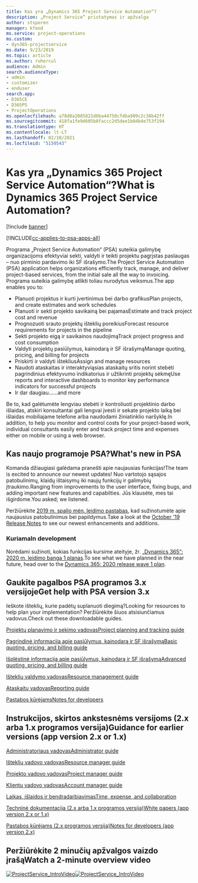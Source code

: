 ```yaml
---
title: Kas yra „Dynamics 365 Project Service Automation“?
description: „Project Service“ pristatymas ir apžvalga
author: stsporen
manager: kfend
ms.service: project-operations
ms.custom:
- dyn365-projectservice
ms.date: 9/23/2019
ms.topic: article
ms.author: ruhercul
audience: Admin
search.audienceType:
- admin
- customizer
- enduser
search.app:
- D365CE
- D365PS
- ProjectOperations
ms.openlocfilehash: a78d8a2085821d6ba44750cfdba909c2c38b42ff
ms.sourcegitcommit: 418fa1fe9d605b8faccc2d5dee1b04b4e753f194
ms.translationtype: HT
ms.contentlocale: lt-LT
ms.lasthandoff: 02/10/2021
ms.locfileid: "5150543"
---
```

# <a name="what-is-dynamics-365-project-service-automation"></a><span data-ttu-id="63d06-103">Kas yra „Dynamics 365 Project Service Automation“?</span><span class="sxs-lookup"><span data-stu-id="63d06-103">What is Dynamics 365 Project Service Automation?</span></span>

[!include [banner](../includes/psa-now-project-operations.md)]

[!INCLUDE[cc-applies-to-psa-apps-all](../includes/cc-applies-to-psa-apps-all.md)]

<span data-ttu-id="63d06-104">Programa „Project Service Automation“ (PSA) suteikia galimybę organizacijoms efektyviai sekti, valdyti ir teikti projektu pagrįstas paslaugas – nuo pirminio pardavimo iki SF išrašymo.</span><span class="sxs-lookup"><span data-stu-id="63d06-104">The Project Service Automation (PSA) application helps organizations efficiently track, manage, and deliver project-based services, from the initial sale all the way to invoicing.</span></span> <span data-ttu-id="63d06-105">Programa suteikia galimybę atlikti toliau nurodytus veiksmus.</span><span class="sxs-lookup"><span data-stu-id="63d06-105">The app enables you to:</span></span>

- <span data-ttu-id="63d06-106">Planuoti projektus ir kurti įvertinimus bei darbo grafikus</span><span class="sxs-lookup"><span data-stu-id="63d06-106">Plan projects, and create estimates and work schedules</span></span>
- <span data-ttu-id="63d06-107">Planuoti ir sekti projekto savikainą bei pajamas</span><span class="sxs-lookup"><span data-stu-id="63d06-107">Estimate and track project cost and revenue</span></span>
- <span data-ttu-id="63d06-108">Prognozuoti srauto projektų išteklių poreikius</span><span class="sxs-lookup"><span data-stu-id="63d06-108">Forecast resource requirements for projects in the pipeline</span></span>
- <span data-ttu-id="63d06-109">Sekti projekto eigą ir savikainos naudojimą</span><span class="sxs-lookup"><span data-stu-id="63d06-109">Track project progress and cost consumption</span></span>
- <span data-ttu-id="63d06-110">Valdyti projektų pasiūlymus, kainodarą ir SF išrašymą</span><span class="sxs-lookup"><span data-stu-id="63d06-110">Manage quoting, pricing, and billing for projects</span></span>
- <span data-ttu-id="63d06-111">Priskirti ir valdyti išteklius</span><span class="sxs-lookup"><span data-stu-id="63d06-111">Assign and manage resources</span></span>
- <span data-ttu-id="63d06-112">Naudoti ataskaitas ir interaktyviąsias ataskaitų sritis norint stebėti pagrindinius efektyvumo indikatorius ir užtikrinti projektų sėkmę</span><span class="sxs-lookup"><span data-stu-id="63d06-112">Use reports and interactive dashboards to monitor key performance indicators for successful projects</span></span>
- <span data-ttu-id="63d06-113">Ir dar daugiau...</span><span class="sxs-lookup"><span data-stu-id="63d06-113">...and more</span></span>

<span data-ttu-id="63d06-114">Be to, kad galėtumėte lengviau stebėti ir kontroliuoti projektinio darbo išlaidas, atskiri konsultantai gali lengvai įvesti ir sekate projekto laiką bei išlaidas mobiliajame telefone arba naudodami žiniatinklio naršyklę.</span><span class="sxs-lookup"><span data-stu-id="63d06-114">In addition, to help you monitor and control costs for your project-based work, individual consultants easily enter and track project time and expenses either on mobile or using a web browser.</span></span>

## <a name="whats-new-in-psa"></a><span data-ttu-id="63d06-115">Kas naujo programoje PSA?</span><span class="sxs-lookup"><span data-stu-id="63d06-115">What's new in PSA</span></span>
<span data-ttu-id="63d06-116">Komanda džiaugiasi galėdama pranešti apie naujausias funkcijas!</span><span class="sxs-lookup"><span data-stu-id="63d06-116">The team is excited to announce our newest updates!</span></span> <span data-ttu-id="63d06-117">Nuo vartotojo sąsajos patobulinimų, klaidų ištaisymų iki naujų funkcijų ir galimybių įtraukimo.</span><span class="sxs-lookup"><span data-stu-id="63d06-117">Ranging from improvements to the user interface, fixing bugs, and adding important new features and capabilties.</span></span> <span data-ttu-id="63d06-118">Jūs klausėte, mes tai išgirdome.</span><span class="sxs-lookup"><span data-stu-id="63d06-118">You asked; we listened.</span></span>

<span data-ttu-id="63d06-119">Peržiūrėkite [2019 m. spalio mėn. leidimo pastabas](https://docs.microsoft.com/dynamics365-release-plan/2019wave2/index), kad sužinotumėte apie naujausius patobulinimus bei papildymus.</span><span class="sxs-lookup"><span data-stu-id="63d06-119">Take a look at the [October '19 Release Notes](https://docs.microsoft.com/dynamics365-release-plan/2019wave2/index) to see our newest enhancements and additions.</span></span>

### <a name="in-development"></a><span data-ttu-id="63d06-120">Kuriama</span><span class="sxs-lookup"><span data-stu-id="63d06-120">In development</span></span>
<span data-ttu-id="63d06-121">Norėdami sužinoti, kokias funkcijas kursime ateityje, žr. [„Dynamics 365“: 2020 m. leidimo banga 1 planas](https://docs.microsoft.com/dynamics365-release-plan/2020wave1/index).</span><span class="sxs-lookup"><span data-stu-id="63d06-121">To see what we have planned in the near future, head over to the [Dynamics 365: 2020 release wave 1 plan](https://docs.microsoft.com/dynamics365-release-plan/2020wave1/index).</span></span>

## <a name="get-help-with-psa-version-3x"></a><span data-ttu-id="63d06-122">Gaukite pagalbos PSA programos 3.x versijoje</span><span class="sxs-lookup"><span data-stu-id="63d06-122">Get help with PSA version 3.x</span></span>
<span data-ttu-id="63d06-123">Ieškote išteklių, kurie padėtų suplanuoti diegimą?</span><span class="sxs-lookup"><span data-stu-id="63d06-123">Looking for resources to help plan your implementation?</span></span> <span data-ttu-id="63d06-124">Peržiūrėkite šiuos atsisiunčiamus vadovus.</span><span class="sxs-lookup"><span data-stu-id="63d06-124">Check out these downloadable guides.</span></span>

 [<span data-ttu-id="63d06-125">Projektų planavimo ir sekimo vadovas</span><span class="sxs-lookup"><span data-stu-id="63d06-125">Project planning and tracking guide</span></span>](../psa/implementation-guides/project-planning-tracking.md)

 [<span data-ttu-id="63d06-126">Pagrindinė informacija apie pasiūlymus, kainodarą ir SF išrašymą</span><span class="sxs-lookup"><span data-stu-id="63d06-126">Basic quoting, pricing, and billing guide</span></span>](../psa/implementation-guides/begin-quoting-pricing-billing.md)

 [<span data-ttu-id="63d06-127">Išplėstinė informacija apie pasiūlymus, kainodarą ir SF išrašymą</span><span class="sxs-lookup"><span data-stu-id="63d06-127">Advanced quoting, pricing, and billing guide</span></span>](../psa/implementation-guides/adv-quoting-pricing-billing.md)

 [<span data-ttu-id="63d06-128">Išteklių valdymo vadovas</span><span class="sxs-lookup"><span data-stu-id="63d06-128">Resource management guide</span></span>](../psa/implementation-guides/resource-management-guide.md)

 [<span data-ttu-id="63d06-129">Ataskaitų vadovas</span><span class="sxs-lookup"><span data-stu-id="63d06-129">Reporting guide</span></span>](../psa/implementation-guides/reporting-guide.md)

 [<span data-ttu-id="63d06-130">Pastabos kūrėjams</span><span class="sxs-lookup"><span data-stu-id="63d06-130">Notes for developers</span></span>](../psa/developer-guides/overview-dev-notes-v3.x.md)

## <a name="guidance-for-earlier-versions-app-version-2x-or-1x"></a><span data-ttu-id="63d06-131">Instrukcijos, skirtos ankstesnėms versijoms (2.x arba 1.x programos versija)</span><span class="sxs-lookup"><span data-stu-id="63d06-131">Guidance for earlier versions (app version 2.x or 1.x)</span></span>
 [<span data-ttu-id="63d06-132">Administratoriaus vadovas</span><span class="sxs-lookup"><span data-stu-id="63d06-132">Administrator guide</span></span>](../psa/admin-guide.md)

 [<span data-ttu-id="63d06-133">Išteklių vadovo vadovas</span><span class="sxs-lookup"><span data-stu-id="63d06-133">Resource manager guide</span></span>](../psa/resource-manager-guide.md)

 [<span data-ttu-id="63d06-134">Projekto vadovo vadovas</span><span class="sxs-lookup"><span data-stu-id="63d06-134">Project manager guide</span></span>](../psa/project-manager-guide.md)

 [<span data-ttu-id="63d06-135">Klientų vadovo vadovas</span><span class="sxs-lookup"><span data-stu-id="63d06-135">Account manager guide</span></span>](../psa/account-manager-guide.md)

 [<span data-ttu-id="63d06-136">Laikas, išlaidos ir bendradarbiavimas</span><span class="sxs-lookup"><span data-stu-id="63d06-136">Time, expense, and collaboration</span></span>](../psa/time-expense-collaboration-guide.md)

 [<span data-ttu-id="63d06-137">Techninė dokumentacija (2.x arba 1.x programos versija)</span><span class="sxs-lookup"><span data-stu-id="63d06-137">White papers (app version 2.x or 1.x)</span></span>](../psa/white-papers.md)

 [<span data-ttu-id="63d06-138">Pastabos kūrėjams (2.x programos versija)</span><span class="sxs-lookup"><span data-stu-id="63d06-138">Notes for developers (app version 2.x)</span></span>](../psa/developer-guides/add-custom-qoi-forms-v2.x.md)

 ## <a name="watch-a-2-minute-overview-video"></a><span data-ttu-id="63d06-139">Peržiūrėkite 2 minučių apžvalgos vaizdo įrašą</span><span class="sxs-lookup"><span data-stu-id="63d06-139">Watch a 2-minute overview video</span></span>
 <a name="heroArea"></a> <span data-ttu-id="63d06-140">[![ProjectService_IntroVideo](../psa/media/project-service-intro-video.png "ProjectService_IntroVideo")](https://go.microsoft.com/fwlink/p/?LinkId=799457)</span><span class="sxs-lookup"><span data-stu-id="63d06-140">[![ProjectService_IntroVideo](../psa/media/project-service-intro-video.png "ProjectService_IntroVideo")](https://go.microsoft.com/fwlink/p/?LinkId=799457)</span></span>



